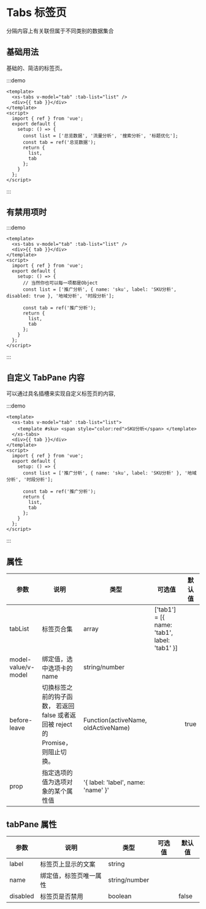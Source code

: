 # Tabs 标签页

分隔内容上有关联但属于不同类别的数据集合

## 基础用法

基础的、简洁的标签页。

:::demo

```vue
<template>
  <xs-tabs v-model="tab" :tab-list="list" />
  <div>{{ tab }}</div>
</template>
<script>
  import { ref } from 'vue';
  export default {
    setup: () => {
      const list = ['总览数据', '流量分析', '搜索分析', '标题优化'];
      const tab = ref('总览数据');
      return {
        list,
        tab
      };
    }
  };
</script>
```

:::

## 有禁用项时

:::demo

```vue
<template>
  <xs-tabs v-model="tab" :tab-list="list" />
  <div>{{ tab }}</div>
</template>
<script>
  import { ref } from 'vue';
  export default {
    setup: () => {
      // 当然你也可以每一项都是Object
      const list = ['推广分析', { name: 'sku', label: 'SKU分析', disabled: true }, '地域分析', '时段分析'];

      const tab = ref('推广分析');
      return {
        list,
        tab
      };
    }
  };
</script>
```

:::

## 自定义 TabPane 内容

可以通过具名插槽来实现自定义标签页的内容,

:::demo

```vue
<template>
  <xs-tabs v-model="tab" :tab-list="list">
    <template #sku> <span style="color:red">SKU分析</span> </template>
  </xs-tabs>
  <div>{{ tab }}</div>
</template>
<script>
  import { ref } from 'vue';
  export default {
    setup: () => {
      const list = ['推广分析', { name: 'sku', label: 'SKU分析' }, '地域分析', '时段分析'];

      const tab = ref('推广分析');
      return {
        list,
        tab
      };
    }
  };
</script>
```

:::

## 属性

| 参数                | 说明                                                                             | 类型                                | 可选值                                       | 默认值 |
| ------------------- | -------------------------------------------------------------------------------- | ----------------------------------- | -------------------------------------------- | ------ |
| tabList             | 标签页合集                                                                       | array                               | ['tab1'] = [{ name: 'tab1', label: 'tab1' }] |        |
| model-value/v-model | 绑定值，选中选项卡的 name                                                        | string/number                       |                                              |        |
| before-leave        | 切换标签之前的钩子函数， 若返回 false 或者返回被 reject 的 Promise，则阻止切换。 | Function(activeName, oldActiveName) |                                              | true   |
| prop                | 指定选项的值为选项对象的某个属性值                                               | '{ label: 'label', name: 'name' }'  |                                              |        |

## tabPane 属性

| 参数     | 说明                   | 类型          | 可选值 | 默认值 |
| -------- | ---------------------- | ------------- | ------ | ------ |
| label    | 标签页上显示的文案     | string        |        |        |
| name     | 绑定值，标签页唯一属性 | string/number |        |        |
| disabled | 标签页是否禁用         | boolean       |        | false  |
